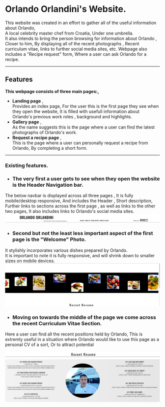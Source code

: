 # Orlando Orlandini's Website.

This website was created in an effort to gather all of the useful information about Orlando,  
A local celebrity master chef from Croatia, Under one umbrella.  
It also intends to bring the person browsing for information about Orlando , Closer to him, By displaying all of the recent photographs , Recent curriculum vitae, links to further social media sites, etc.
Webpage also includes a "Recipe request" form, Where a user can ask Orlando for a recipe.

***
## Features

__This webpage consists of three main pages:,__
*  __Landing page__ ,  
 Provides an index page, For the user this is the first page they see when they open the website, It is filled with usefull information about Orlando's previous work roles , background and highlights.
* __Gallery page__ ,  
 As the name suggests this is the page where a user can find the latest photographs of Orlando's work.
* __Request a recipe page__ ,   
 This is the page where a user can personally request a recipe from Orlando, By completing a short form.

 *** 

 ### Existing features.

* ### The very first a user gets to see when they open the website is the __Header Navigation bar__.

The below navbar is displayed across all three pages , It is fully mobile/desktop responsive, And includes the Header , Short description, Further links to sections across the first page , as well as links to the other two pages, It also includes links to Orlando's social media sites.
![Nav bar](/images/Orlando_navbar.JPG)

* ### Second but not the least less important aspect of the first page is the "Welcome" Photo.

It stylishly incorporates various dishes prepared by Orlando.  
It is important to note it is fully responsive, and will shrink down to smaller sizes on mobile devices.
![Welcome photo](/images/photo_orlando.JPG)

* ### Moving on towards the middle of the page we come across the recent __Curriculum Vitae__ Section.

Here a user can find all the recent positions held by Orlando, This is extremly useful in a situation where Orlando would like to use this page as a personal CV of a sort, Or to attract potential 

![Curriculum vitae](/images/orlando_recent_positions.JPG)









